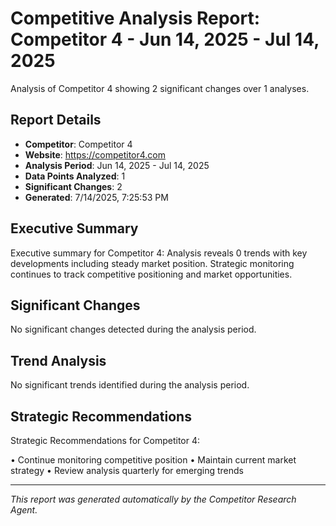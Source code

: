 # Competitive Analysis Report: Competitor 4 - Jun 14, 2025 - Jul 14, 2025

Analysis of Competitor 4 showing 2 significant changes over 1 analyses.

## Report Details

- **Competitor**: Competitor 4
- **Website**: https://competitor4.com
- **Analysis Period**: Jun 14, 2025 - Jul 14, 2025
- **Data Points Analyzed**: 1
- **Significant Changes**: 2
- **Generated**: 7/14/2025, 7:25:53 PM

## Executive Summary

Executive summary for Competitor 4: Analysis reveals 0 trends with key developments including steady market position. Strategic monitoring continues to track competitive positioning and market opportunities.

## Significant Changes

No significant changes detected during the analysis period.

## Trend Analysis

No significant trends identified during the analysis period.

## Strategic Recommendations

Strategic Recommendations for Competitor 4:

• Continue monitoring competitive position
• Maintain current market strategy
• Review analysis quarterly for emerging trends

---

*This report was generated automatically by the Competitor Research Agent.*
